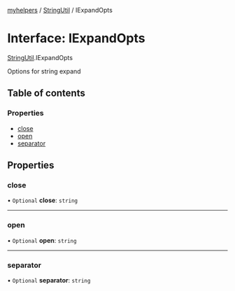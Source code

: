 [myhelpers](../README.md) / [StringUtil](../modules/StringUtil.md) / IExpandOpts

# Interface: IExpandOpts

[StringUtil](../modules/StringUtil.md).IExpandOpts

Options for string expand

## Table of contents

### Properties

- [close](StringUtil.IExpandOpts.md#close)
- [open](StringUtil.IExpandOpts.md#open)
- [separator](StringUtil.IExpandOpts.md#separator)

## Properties

### close

• `Optional` **close**: `string`

___

### open

• `Optional` **open**: `string`

___

### separator

• `Optional` **separator**: `string`
